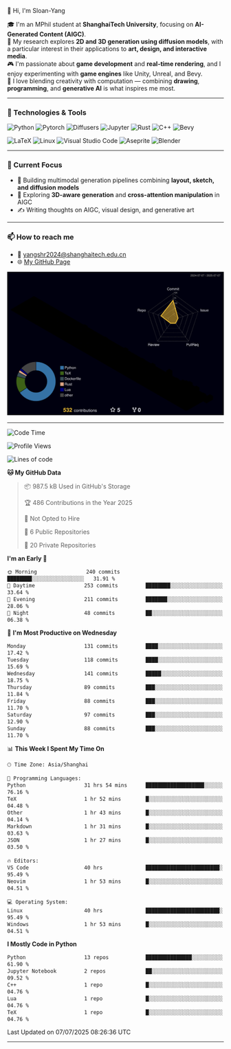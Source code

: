 👋 Hi, I'm Sloan-Yang

🎓 I'm an MPhil student at **ShanghaiTech University**, focusing on **AI-Generated Content (AIGC)**.  
🧠 My research explores **2D and 3D generation using diffusion models**, with a particular interest in their applications to **art, design, and interactive media**.  
🎮 I'm passionate about **game development** and **real-time rendering**, and I enjoy experimenting with **game engines** like Unity, Unreal, and Bevy.  
🎨 I love blending creativity with computation — combining **drawing**, **programming**, and **generative AI** is what inspires me most.

---

### 🧰 Technologies & Tools

![Python](https://img.shields.io/badge/python-%233776AB.svg?style=for-the-badge&logo=python&logoColor=white)
![Pytorch](https://img.shields.io/badge/pytorch-%23EE4C2C.svg?style=for-the-badge&logo=pytorch&logoColor=white)
![Diffusers](https://img.shields.io/badge/diffusers-HuggingFace-yellow?style=for-the-badge&logo=huggingface&logoColor=black)
![Jupyter](https://img.shields.io/badge/Jupyter-%23F37626.svg?style=for-the-badge&logo=Jupyter&logoColor=white)
![Rust](https://img.shields.io/badge/Rust-%23000000.svg?style=for-the-badge&logo=rust&logoColor=white)
![C++](https://img.shields.io/badge/C++-%2300599C.svg?style=for-the-badge&logo=c%2B%2B&logoColor=white)
![Bevy](https://img.shields.io/badge/Bevy-000000.svg?style=for-the-badge&logo=bevy&logoColor=white)

![LaTeX](https://img.shields.io/badge/LaTeX-47A141?style=for-the-badge&logo=latex&logoColor=white)
![Linux](https://img.shields.io/badge/Linux-FCC624?style=for-the-badge&logo=linux&logoColor=black)
![Visual Studio Code](https://img.shields.io/badge/VSCode-0078d7.svg?style=for-the-badge&logo=visual-studio-code&logoColor=white)
![Aseprite](https://img.shields.io/badge/Aseprite-FFFFFF?style=for-the-badge&logo=Aseprite&logoColor=%237D929E)
![Blender](https://img.shields.io/badge/Blender-F5792A?style=for-the-badge&logo=blender&logoColor=white)

---

### 🔭 Current Focus

- 🎨 Building multimodal generation pipelines combining **layout, sketch, and diffusion models**
- 🧪 Exploring **3D-aware generation** and **cross-attention manipulation** in AIGC
- ✍️ Writing thoughts on AIGC, visual design, and generative art

---

### 📫 How to reach me

- 📧 <a href="mailto:yangshr2024@shanghaitech.edu.cn">yangshr2024@shanghaitech.edu.cn</a>
- 🌐 [My GitHub Page](https://sloan-yang.github.io)  



![3D Profile](https://raw.githubusercontent.com/Sloan-Yang/Sloan-Yang/main/profile-3d-contrib/profile-night-rainbow.svg)

---


<!--START_SECTION:waka-->
![Code Time](http://img.shields.io/badge/Code%20Time-332%20hrs%2029%20mins-blue)

![Profile Views](http://img.shields.io/badge/Profile%20Views-1-blue)

![Lines of code](https://img.shields.io/badge/From%20Hello%20World%20I%27ve%20Written-2.1%20million%20lines%20of%20code-blue)

**🐱 My GitHub Data** 

> 📦 987.5 kB Used in GitHub's Storage 
 > 
> 🏆 486 Contributions in the Year 2025
 > 
> 🚫 Not Opted to Hire
 > 
> 📜 6 Public Repositories 
 > 
> 🔑 20 Private Repositories 
 > 
**I'm an Early 🐤** 

```text
🌞 Morning                240 commits         ████████░░░░░░░░░░░░░░░░░   31.91 % 
🌆 Daytime                253 commits         ████████░░░░░░░░░░░░░░░░░   33.64 % 
🌃 Evening                211 commits         ███████░░░░░░░░░░░░░░░░░░   28.06 % 
🌙 Night                  48 commits          ██░░░░░░░░░░░░░░░░░░░░░░░   06.38 % 
```
📅 **I'm Most Productive on Wednesday** 

```text
Monday                   131 commits         ████░░░░░░░░░░░░░░░░░░░░░   17.42 % 
Tuesday                  118 commits         ████░░░░░░░░░░░░░░░░░░░░░   15.69 % 
Wednesday                141 commits         █████░░░░░░░░░░░░░░░░░░░░   18.75 % 
Thursday                 89 commits          ███░░░░░░░░░░░░░░░░░░░░░░   11.84 % 
Friday                   88 commits          ███░░░░░░░░░░░░░░░░░░░░░░   11.70 % 
Saturday                 97 commits          ███░░░░░░░░░░░░░░░░░░░░░░   12.90 % 
Sunday                   88 commits          ███░░░░░░░░░░░░░░░░░░░░░░   11.70 % 
```


📊 **This Week I Spent My Time On** 

```text
🕑︎ Time Zone: Asia/Shanghai

💬 Programming Languages: 
Python                   31 hrs 54 mins      ███████████████████░░░░░░   76.16 % 
TeX                      1 hr 52 mins        █░░░░░░░░░░░░░░░░░░░░░░░░   04.48 % 
Other                    1 hr 43 mins        █░░░░░░░░░░░░░░░░░░░░░░░░   04.14 % 
Markdown                 1 hr 31 mins        █░░░░░░░░░░░░░░░░░░░░░░░░   03.63 % 
JSON                     1 hr 27 mins        █░░░░░░░░░░░░░░░░░░░░░░░░   03.50 % 

🔥 Editors: 
VS Code                  40 hrs              ████████████████████████░   95.49 % 
Neovim                   1 hr 53 mins        █░░░░░░░░░░░░░░░░░░░░░░░░   04.51 % 

💻 Operating System: 
Linux                    40 hrs              ████████████████████████░   95.49 % 
Windows                  1 hr 53 mins        █░░░░░░░░░░░░░░░░░░░░░░░░   04.51 % 
```

**I Mostly Code in Python** 

```text
Python                   13 repos            ███████████████░░░░░░░░░░   61.90 % 
Jupyter Notebook         2 repos             ██░░░░░░░░░░░░░░░░░░░░░░░   09.52 % 
C++                      1 repo              █░░░░░░░░░░░░░░░░░░░░░░░░   04.76 % 
Lua                      1 repo              █░░░░░░░░░░░░░░░░░░░░░░░░   04.76 % 
TeX                      1 repo              █░░░░░░░░░░░░░░░░░░░░░░░░   04.76 % 
```




 Last Updated on 07/07/2025 08:26:36 UTC
<!--END_SECTION:waka-->

---





